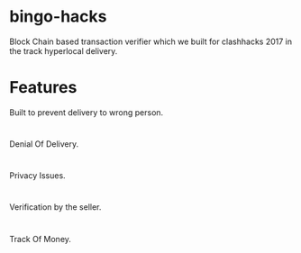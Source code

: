 # bingo-hacks
Block Chain based transaction verifier which we built for clashhacks 2017 in the track hyperlocal delivery.
# Features 
 Built to prevent delivery to wrong person.
 # 
 Denial Of Delivery.
 #
 Privacy Issues.
 #
 Verification by the seller.
 #
 Track Of Money.
 #

